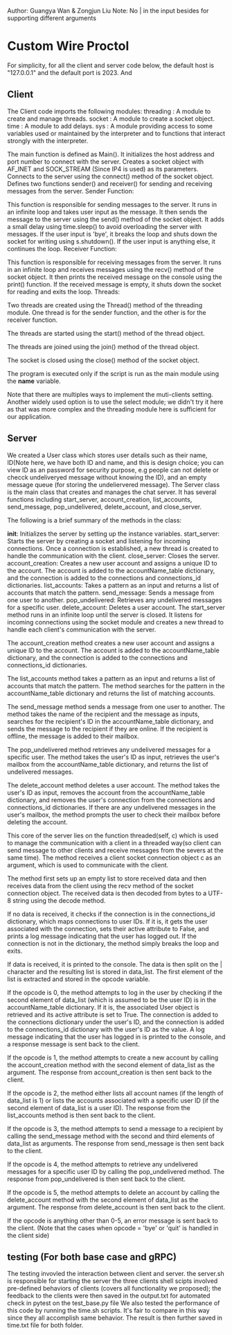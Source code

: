 Author: Guangya Wan & Zongjun Liu
Note: No | in the input besides for supporting different arguments

# Custom Wire Proctol

For simplicity, for all the client and server code below, the default host  is  "127.0.0.1" and the default port is 2023. And 
## Client 
The Client code imports the following modules:
threading : A module to create and manage threads.
socket : A module to create a socket object.
time : A module to add delays.
sys : A module providing access to some variables used or maintained by the interpreter and to functions that interact strongly with the interpreter.

The main function is defined as Main().
It initializes the host address and port number to connect with the server.
Creates a socket object with AF_INET and SOCK_STREAM (Since IP4 is used) as its parameters.
Connects to the server using the connect() method of the socket object.
Defines two functions sender() and receiver() for sending and receiving messages from the server.
Sender Function:

This function is responsible for sending messages to the server.
It runs in an infinite loop and takes user input as the message.
It then sends the message to the server using the send() method of the socket object.
It adds a small delay using time.sleep() to avoid overloading the server with messages.
If the user input is 'bye', it breaks the loop and shuts down the socket for writing using s.shutdown().
If the user input is anything else, it continues the loop.
Receiver Function:

This function is responsible for receiving messages from the server.
It runs in an infinite loop and receives messages using the recv() method of the socket object.
It then prints the received message on the console using the print() function.
If the received message is empty, it shuts down the socket for reading and exits the loop.
Threads:

Two threads are created using the Thread() method of the threading module.
One thread is for the sender function, and the other is for the receiver function.

The threads are started using the start() method of the thread object.

The threads are joined using the join() method of the thread object.

The socket is closed using the close() method of the socket object.

The program is executed only if the script is run as the main module using the __name__ variable.

Note that there are multiples ways to implement the muti-clients setting. Another widely used option is to use the select module; we didn't try it here as that was more complex and the threading module here is sufficient for our application.

## Server

We created a User class which stores user details such as their name, ID(Note here, we have both ID and name, and this is design choice; you can view ID as an password for security purpose, e.g people can not delete or checck undeliveryed message without knowing the ID), and an empty message queue (for storing the undeliervered message). The Server class is the main class that creates and manages the chat server. It has several functions including start_server, account_creation, list_accounts, send_message, pop_undelivered, delete_account, and close_server.

The following is a brief summary of the methods in the class:

__init__: Initializes the server by setting up the instance variables.
start_server: Starts the server by creating a socket and listening for incoming connections. Once a connection is established, a new thread is created to handle the communication with the client.
close_server: Closes the server.
account_creation: Creates a new user account and assigns a unique ID to the account. The account is added to the accountName_table dictionary, and the connection is added to the connections and connections_id dictionaries.
list_accounts: Takes a pattern as an input and returns a list of accounts that match the pattern.
send_message: Sends a message from one user to another.
pop_undelivered: Retrieves any undelivered messages for a specific user.
delete_account: Deletes a user account.
The start_server method runs in an infinite loop until the server is closed. It listens for incoming connections using the socket module and creates a new thread to handle each client's communication with the server.

The account_creation method creates a new user account and assigns a unique ID to the account. The account is added to the accountName_table dictionary, and the connection is added to the connections and connections_id dictionaries.

The list_accounts method takes a pattern as an input and returns a list of accounts that match the pattern. The method searches for the pattern in the accountName_table dictionary and returns the list of matching accounts.

The send_message method sends a message from one user to another. The method takes the name of the recipient and the message as inputs, searches for the recipient's ID in the accountName_table dictionary, and sends the message to the recipient if they are online. If the recipient is offline, the message is added to their mailbox.

The pop_undelivered method retrieves any undelivered messages for a specific user. The method takes the user's ID as input, retrieves the user's mailbox from the accountName_table dictionary, and returns the list of undelivered messages.

The delete_account method deletes a user account. The method takes the user's ID as input, removes the account from the accountName_table dictionary, and removes the user's connection from the connections and connections_id dictionaries. If there are any undelivered messages in the user's mailbox, the method prompts the user to check their mailbox before deleting the account.

This core of the server lies on the function threaded(self, c) which is used to manage the communication with a client in a threaded way(so client can send message to other clients and receive messages from the severs at the same time). The method receives a client socket connection object c as an argument, which is used to communicate with the client.

The method first sets up an empty list to store received data and then receives data from the client using the recv method of the socket connection object. The received data is then decoded from bytes to a UTF-8 string using the decode method.

If no data is received, it checks if the connection is in the connections_id dictionary, which maps connections to user IDs. If it is, it gets the user associated with the connection, sets their active attribute to False, and prints a log message indicating that the user has logged out. If the connection is not in the dictionary, the method simply breaks the loop and exits.

If data is received, it is printed to the console. The data is then split on the | character and the resulting list is stored in data_list. The first element of the list is extracted and stored in the opcode variable.

If the opcode is 0, the method attempts to log in the user by checking if the second element of data_list (which is assumed to be the user ID) is in the accountName_table dictionary. If it is, the associated User object is retrieved and its active attribute is set to True. The connection is added to the connections dictionary under the user's ID, and the connection is added to the connections_id dictionary with the user's ID as the value. A log message indicating that the user has logged in is printed to the console, and a response message is sent back to the client.

If the opcode is 1, the method attempts to create a new account by calling the account_creation method with the second element of data_list as the argument. The response from account_creation is then sent back to the client.

If the opcode is 2, the method either lists all account names (if the length of data_list is 1) or lists the accounts associated with a specific user ID (if the second element of data_list is a user ID). The response from the list_accounts method is then sent back to the client.

If the opcode is 3, the method attempts to send a message to a recipient by calling the send_message method with the second and third elements of data_list as arguments. The response from send_message is then sent back to the client.

If the opcode is 4, the method attempts to retrieve any undelivered messages for a specific user ID by calling the pop_undelivered method. The response from pop_undelivered is then sent back to the client.

If the opcode is 5, the method attempts to delete an account by calling the delete_account method with the second element of data_list as the argument. The response from delete_account is then sent back to the client.

If the opcode is anything other than 0-5, an error message is sent back to the client. (Note that the cases when opcode = 'bye' or 'quit' is handled in the client side)

## testing (For both base case and gRPC)

The testing invovled the interaction between client and server.
the server.sh is responsible for starting the server
the three clients shell scipts involved pre-defined behaviors of clients (covers all functionality we proposed); the feedback to the clients were then saved in the output.txt for automated check in pytest on the test_base.py file
We also tested the performance of this code by running the time.sh scripts. It's fair to compare in this way since they all accomplish same behavior. The result is then further saved in time.txt file for both folder.